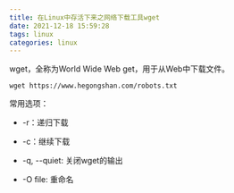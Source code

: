 ```yaml
---
title: 在Linux中存活下来之网络下载工具wget
date: 2021-12-18 15:59:28
tags: linux
categories: linux
---
```


wget，全称为World Wide Web get，用于从Web中下载文件。

```shell
wget https://www.hegongshan.com/robots.txt
```

常用选项：

* -r：递归下载
* -c：继续下载

* -q, --quiet: 关闭wget的输出

* -O file: 重命名
